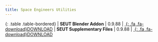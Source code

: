```yaml
---
title: Space Engineers Utilities
---
```


<div class="table-responsive">

{: .table .table-bordered}
| **SEUT Blender Addon** | 0.9.88 | [*&nbsp;*{: .fa .fa-download}DOWNLOAD](https://github.com/enenra/space-engineers-utilities/releases/download/v0.9.88/space_engineers_utilities_0_9_88.zip)
| **SEUT Supplementary Files** | 0.9.88 | [*&nbsp;*{: .fa .fa-download}DOWNLOAD](https://github.com/enenra/space-engineers-utilities/releases/download/v0.9.88/SEUT.zip)

</div>
